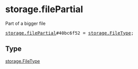 # storage.filePartial

Part of a bigger file

<pre>
<a href="../constructor/storage.filePartial.md">storage.filePartial</a>#40bc6f52 = <a href="../type/storage.FileType.md">storage.FileType</a>;
</pre>

## Type

<a href="../type/storage.FileType.md">storage.FileType</a>
